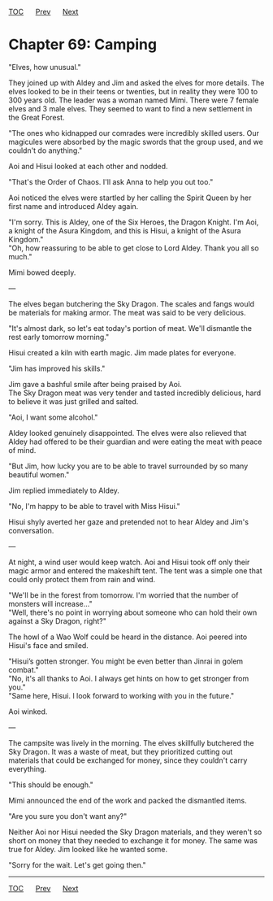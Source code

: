 [TOC](../readme.md)&nbsp;&nbsp;&nbsp;&nbsp;&nbsp;&nbsp;[Prev](section_0001.md)&nbsp;&nbsp;&nbsp;&nbsp;&nbsp;&nbsp;[Next](section_0003.md)



# Chapter 69: Camping

"Elves, how unusual."  
  
They joined up with Aldey and Jim and asked the elves for more details.
The elves looked to be in their teens or twenties, but in reality they
were 100 to 300 years old. The leader was a woman named Mimi. There were
7 female elves and 3 male elves. They seemed to want to find a new
settlement in the Great Forest.  
  
"The ones who kidnapped our comrades were incredibly skilled users. Our
magicules were absorbed by the magic swords that the group used, and we
couldn't do anything."  
  
Aoi and Hisui looked at each other and nodded.  
  
"That's the Order of Chaos. I'll ask Anna to help you out too."  
  
Aoi noticed the elves were startled by her calling the Spirit Queen by
her first name and introduced Aldey again.  
  
"I'm sorry. This is Aldey, one of the Six Heroes, the Dragon Knight. I'm
Aoi, a knight of the Asura Kingdom, and this is Hisui, a knight of the
Asura Kingdom."  
"Oh, how reassuring to be able to get close to Lord Aldey. Thank you all
so much."  
  
Mimi bowed deeply.  
  
—  
  
The elves began butchering the Sky Dragon. The scales and fangs would be
materials for making armor. The meat was said to be very delicious.  
  
"It's almost dark, so let's eat today's portion of meat. We'll dismantle
the rest early tomorrow morning."  
  
Hisui created a kiln with earth magic. Jim made plates for everyone.  
  
"Jim has improved his skills."  
  
Jim gave a bashful smile after being praised by Aoi.  
The Sky Dragon meat was very tender and tasted incredibly delicious,
hard to believe it was just grilled and salted.  
  
"Aoi, I want some alcohol."  
  
Aldey looked genuinely disappointed. The elves were also relieved that
Aldey had offered to be their guardian and were eating the meat with
peace of mind.  
  
"But Jim, how lucky you are to be able to travel surrounded by so many
beautiful women."  
  
Jim replied immediately to Aldey.  
  
"No, I'm happy to be able to travel with Miss Hisui."  
  
Hisui shyly averted her gaze and pretended not to hear Aldey and Jim's
conversation.  
  
—  
  
At night, a wind user would keep watch. Aoi and Hisui took off only
their magic armor and entered the makeshift tent. The tent was a simple
one that could only protect them from rain and wind.  
  
"We'll be in the forest from tomorrow. I'm worried that the number of
monsters will increase..."  
"Well, there's no point in worrying about someone who can hold their own
against a Sky Dragon, right?"  
  
The howl of a Wao Wolf could be heard in the distance. Aoi peered into
Hisui's face and smiled.  
  
"Hisui’s gotten stronger. You might be even better than Jinrai in golem
combat."  
"No, it's all thanks to Aoi. I always get hints on how to get stronger
from you."  
"Same here, Hisui. I look forward to working with you in the future."  
  
Aoi winked.  
  
—  
  
The campsite was lively in the morning. The elves skillfully butchered
the Sky Dragon. It was a waste of meat, but they prioritized cutting out
materials that could be exchanged for money, since they couldn't carry
everything.  
  
"This should be enough."  
  
Mimi announced the end of the work and packed the dismantled items.  
  
"Are you sure you don't want any?"  
  
Neither Aoi nor Hisui needed the Sky Dragon materials, and they weren't
so short on money that they needed to exchange it for money. The same
was true for Aldey. Jim looked like he wanted some.  
  
"Sorry for the wait. Let's get going then."  
  
  
  


---
[TOC](../readme.md)&nbsp;&nbsp;&nbsp;&nbsp;&nbsp;&nbsp;[Prev](section_0001.md)&nbsp;&nbsp;&nbsp;&nbsp;&nbsp;&nbsp;[Next](section_0003.md)

